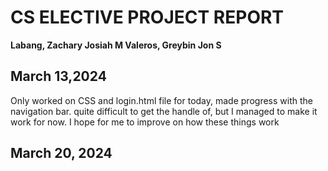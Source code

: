 # CS ELECTIVE PROJECT REPORT
**Labang, Zachary Josiah M
Valeros, Greybin Jon S**

 ## March 13,2024
Only worked on CSS and login.html file for today, made progress with the navigation bar. quite difficult to get the handle of, but I managed to make it work for now. I hope for me to improve on how these things work
 ## March 20, 2024
 
